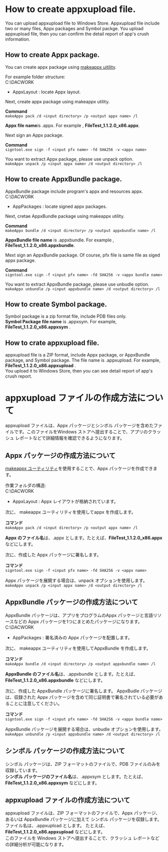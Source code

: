 # How to create appxupload file.
You can upload appxupload file to Windows Store. Appxupload file include two or many files, Appx packages and Symbol packge. You upload appxupload file, then you can confirm the detail report of app's crush information.   

## How to create Appx package.

You can create appx package using [makeappx uitility](https://msdn.microsoft.com/en-us/library/windows/desktop/hh446767(v=vs.85).aspx).  

For example folder structure:  
C:\DACWORK    
   - AppxLayout  : locate Appx layout.  

Next, create appx package using makeappx utility.

**Command**  
`makeAppx pack /d <input directory> /p <output appx name> /l`

**Appx file name**is <App Name>_<Version>_<Architecture>.appx. For example , **FileTest_1.1.2.0_x86.appx**.

Next sign an Appx package.  

**Command**  
`signtool.exe sign -f <input pfx name> -fd SHA256 -v <appx name>`  

You want to extract Appx package, please use unpack option.  
`makeAppx unpack /p <input appx name> /d <output directory> /l`  
  

## How to create AppxBundle package.
AppxBundle package include program's appx and resources appx.  
C:\DACWORK    
   - AppPackages  : locate signed appx packages.  

Next, cretae AppxBundle package using  makeappx utility.

**Command**  
`makeAppx bundle /d <input directory> /p <output appxbundle name> /l`

**AppxBundle file name** is <App Name>_<Version>_<Architecture>.appxbundle. For example , **FileTest_1.1.2.0_x86.appxbundle**.

Mext sign an AppxBundle package. Of course, pfx file is same file as siged appx package. 

**Command**  
`signtool.exe sign -f <input pfx name> -fd SHA256 -v <appx bundle name>`  

You want to extract AppxBundle package, please use unbudle option.  
`makeAppx unbundle /p <input appxbundle name> /d <output directory> /l`


## How to create Symbol package.  
Symbol package is a zip format file, include PDB files only.  
**Symbol Package file name** is <App Name>_<Version>_<Architecture>.appxsym. For example, **FileTest_1.1.2.0_x86.appxsym** .  


## How to crate appxupload file.  
appxupload file is a ZIP format, include Appx package, or AppxBundle package, and Symbol package. The file name is <App Name>_<Version>_<Architecture>.appxupload. For example, **FileTest_1.1.2.0_x86.appxupload** .  
You upload it to Windows Store, then you can see detail report of app's crush report.  

 



# appxupload ファイルの作成方法について
appxupload ファイルは、Appx パッケージとシンボル パッケージを含めたファイルです。このファイルをWindows ストアへ提出することで、アプリのクラッシュ レポートなどで詳細情報を確認できるようになります。  

## Appx パッケージの作成方法について

[makeappx ユーティリティ](https://msdn.microsoft.com/en-us/library/windows/desktop/hh446767(v=vs.85).aspx)を使用することで、Appx パッケージを作成できます。  

作業フォルダの構造:  
C:\DACWORK    
   - AppxLayout  : Appx レイアウトが格納されています。  

次に、 makeappx ユーティリティを使用してappx を作成します。

**コマンド**  
`makeAppx pack /d <input directory> /p <output appx name> /l`

**Appx のファイル名**は、<App Name>_<Version>_<Architecture>.appx とします。たとえば、**FileTest_1.1.2.0_x86.appx** などにします。

次に、作成した Appx パッケージに署名します。  

**コマンド**  
`signtool.exe sign -f <input pfx name> -fd SHA256 -v <appx name>`  

Appx パッケージを展開する場合は、unpack オプションを使用します。  
`makeAppx unpack /p <input appx name> /d <output directory> /l`  
  

 
## AppxBundle パッケージの作成方法について
AppxBundle パッケージは、アプリをプログラムのAppx パッケージと言語リソースなどの Appx パッケージを1つにまとめたパッケージになります。  
C:\DACWORK    
   - AppPackages  : 署名済みの Appx パッケージを配置します。  

次に、 makeappx ユーティリティを使用してAppxBundle を作成します。

**コマンド**  
`makeAppx bundle /d <input directory> /p <output appxbundle name> /l`

**AppxBundle のファイル名**は、<App Name>_<Version>_<Architecture>.appxbundle とします。たとえば、**FileTest_1.1.2.0_x86.appxbundle** などにします。

次に、作成した AppxBundle パッケージに署名します。 AppxBudle パッケージは、収録された Appx パッケージを含めて同じ証明書で署名されている必要があることに注意してください。 

**コマンド**  
`signtool.exe sign -f <input pfx name> -fd SHA256 -v <appx bundle name>`  

AppxBundle パッケージを展開する場合は、unbudle オプションを使用します。  
`makeAppx unbundle /p <input appxbundle name> /d <output directory> /l`


## シンボル パッケージの作成方法について  
シンボル パッケージは、ZIP フォーマットのファイルで、PDB ファイルのみを収録しています。  
**シンボル パッケージのファイル名**は、<App Name>_<Version>_<Architecture>.appxsym とします。たとえば、**FileTest_1.1.2.0_x86.appxsym** などにします。  


## appxupload ファイルの作成方法について  
appxupload ファイルは、ZIP フォーマットのファイルで、Appx パッケージ、あるいは AppxBundle パッケージに加えて シンボル パッケージを収録します。ファイル名は、<App Name>_<Version>_<Architecture>.appxupload とします。 たとえば、**FileTest_1.1.2.0_x86.appxupload** などにします。  
このファイルを Windows ストアへ提出することで、クラッシュ レポートなどの詳細分析が可能になります。  

